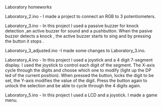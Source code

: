 Laboratory homeworks

Laboratory_2.ino - I made a project to connect an RGB to 3 potentiometers.


Laboratory_3.ino - In this project I used  a passive buzzer for knock detection ,an  active buzzer for sound and a pushbutton. When
                   the pasive buzzer detects a knock , the active buzzer starts to sing and by pressing  the button it stops .

Laboratory_3_adjusted.ino -I made some changes to Laboratory_3.ino.

Laboratory_4.ino - In this project I used a joystick and a 4 digit 7-segment display. I used the joystick to control each digit of the                     segment. The X-axis cycle through the digits and choose which one to modify (light up the DP led of the current position).                 When  pressed the button, locks the digit to be set, the Y-axis modifies the value of the digit. Press the button again to                 unlock the selection and be able to cycle through the 4 digits again.

Laboratory_5.ino - In this project I used a LCD and a joystick. I made a game menu.
